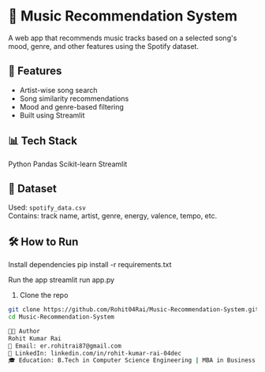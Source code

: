 # 🎵 Music Recommendation System

A web app that recommends music tracks based on a selected song's mood, genre, and other features using the Spotify dataset.

## 🚀 Features
- Artist-wise song search
- Song similarity recommendations
- Mood and genre-based filtering
- Built using Streamlit

## 📊 Tech Stack
Python
Pandas
Scikit-learn
Streamlit

## 📂 Dataset
Used: `spotify_data.csv`  
Contains: track name, artist, genre, energy, valence, tempo, etc.

## 🛠️ How to Run

Install dependencies
pip install -r requirements.txt

Run the app
streamlit run app.py


1. Clone the repo  
```bash
git clone https://github.com/Rohit04Rai/Music-Recommendation-System.git
cd Music-Recommendation-System

👨‍💻 Author
Rohit Kumar Rai
📧 Email: er.rohitrai87@gmail.com
🔗 LinkedIn: linkedin.com/in/rohit-kumar-rai-04dec
🎓 Education: B.Tech in Computer Science Engineering | MBA in Business Analytics
